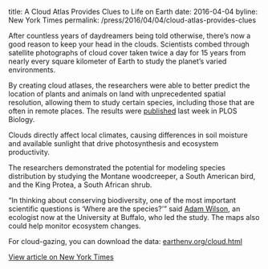 title: A Cloud Atlas Provides Clues to Life on Earth
date: 2016-04-04
byline: New York Times
permalink: /press/2016/04/04/cloud-atlas-provides-clues


After countless years of daydreamers being told otherwise, there’s now a good reason to keep your head in the clouds. 
Scientists combed through satellite photographs of cloud cover taken twice a day for 15 years from nearly every square 
kilometer of Earth to study the planet’s varied environments.

By creating cloud atlases, the researchers were able to better predict the location of plants and animals on land with 
unprecedented spatial resolution, allowing them to study certain species, including those that are often in remote places. 
The results were [published](http://journals.plos.org/plosbiology/article?id=10.1371/journal.pbio.1002415) last week in PLOS Biology.

Clouds directly affect local climates, causing differences in soil moisture and available sunlight that drive 
photosynthesis and ecosystem productivity.

The researchers demonstrated the potential for modeling species distribution by studying the Montane woodcreeper, a 
South American bird, and the King Protea, a South African shrub.

“In thinking about conserving biodiversity, one of the most important scientific questions is ‘Where are the species?’” 
said [Adam Wilson](https://www.buffalo.edu/cas/geography/faculty/faculty_directory/Adam-Wilson.html), an ecologist now 
at the University at Buffalo, who led the study. The maps also could help monitor ecosystem changes.

For cloud-gazing, you can download the data: [earthenv.org/cloud.html](http://www.earthenv.org/cloud)

[View article on New York Times](http://www.nytimes.com/2016/04/05/science/a-cloud-atlas-provides-clues-to-life-on-earth.html?_r=0)
